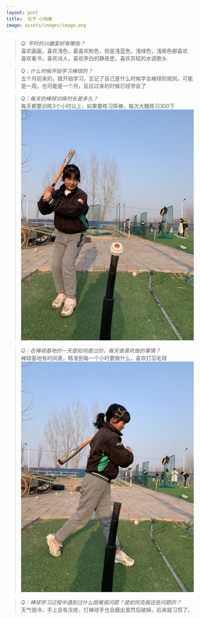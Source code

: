 ```yaml
---
layout: post
title:  石子·小档案
image: assets/images/image.png
---
```


> *Q: 平时的兴趣爱好有哪些？*  
喜欢画画，喜欢浅色，最喜欢粉色，但是浅蓝色，浅绿色，浅紫色都喜欢  
喜欢看书，喜欢诗人，喜欢李白的静夜思，喜欢苏轼的水调歌头  

> *Q：什么时候开始学习棒球的？*  
五个月前来的，就开始学习，忘记了自己是什么时候学会棒球的规则，可能是一周，也可能是一个月，反应过来的时候已经学会了  

> *Q：每天的棒球训练时长是多久？*  
每天都要训练3个小时以上，如果要练习挥棒，每次大概练习300下  
![dbq](../assets/images/image2.png)

> *Q：在棒球基地的一天是如何度过的，每天做喜欢做的事情？*  
棒球基地有时间表，精准到每一个小时要做什么，喜欢打羽毛球  
![dbq](../assets/images/image3.png)

> *Q：棒球学习过程中遇到过什么困难或问题？是如何克服这些问题的？*  
天气很冷，手上会有冻疮，打棒球手也会磨出茧然后破掉。后来就习惯了。  
